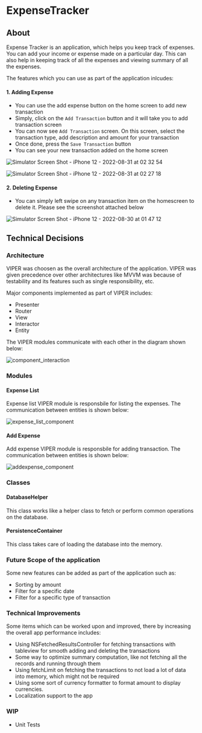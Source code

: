 # ExpenseTracker

## About
Expense Tracker is an application, which helps you keep track of expenses. You can add your income or expense made on a particular day. 
This can also help in keeping track of all the expenses and viewing summary of all the expenses.

The features which you can use as part of the application inlcudes:

#### 1. Adding Expense
- You can use the add expense button on the home screen to add new transaction
- Simply, click on the `Add Transaction` button and it will take you to add transaction screen
- You can now see `Add Transaction` screen. On this screen, select the transaction type, add description and amount for your transaction
- Once done, press the `Save Transaction` button
- You can see your new transaction added on the home screen

![Simulator Screen Shot - iPhone 12 - 2022-08-31 at 02 32 54](https://user-images.githubusercontent.com/12506196/187550088-515c7343-452d-4eae-bf9d-d6d9dc1ed4dc.png)

![Simulator Screen Shot - iPhone 12 - 2022-08-31 at 02 27 18](https://user-images.githubusercontent.com/12506196/187550100-facab91a-c380-482c-a296-496b1e0d2b46.png)


#### 2. Deleting Expense
- You can simply left swipe on any transaction item on the homescreen to delete it. Please see the screenshot attached below

![Simulator Screen Shot - iPhone 12 - 2022-08-30 at 01 47 12](https://user-images.githubusercontent.com/12506196/187290859-175a79ab-f9b5-4029-9693-8e2637fbe2bd.png)


## Technical Decisions

### Architecture
VIPER was choosen as the overall architecture of the application. 
VIPER was given precedence over other architectures like MVVM was because of testability and its features such as single responsibility, etc.

Major components implemented as part of VIPER includes:
 - Presenter
 - Router
 - View
 - Interactor
 - Entity

The VIPER modules communicate with each other in the diagram shown below:

![component_interaction](https://user-images.githubusercontent.com/12506196/187287515-bd022937-20a2-4ea7-8ff0-94e4a30ffeae.png)

### Modules
#### Expense List
Expense list VIPER module is responsbile for listing the expenses. The communication between entities is shown below:

![expense_list_component](https://user-images.githubusercontent.com/12506196/187288985-b28f643e-a296-4f9b-82f9-4b3e0cee9448.png)

#### Add Expense
Add expense VIPER module is responsbile for adding transaction. The communication between entities is shown below:

![addexpense_component](https://user-images.githubusercontent.com/12506196/187289616-3ea35f84-3846-49f4-a4d6-af44445e4109.png)

### Classes
#### DatabaseHelper
This class works like a helper class to fetch or perform common operations on the database.

#### PersistenceContainer
This class takes care of loading the database into the memory.

### Future Scope of the application
Some new features can be added as part of the application such as:
- Sorting by amount
- Filter for a specific date
- Filter for a specific type of transaction

### Technical Improvements
Some items which can be worked upon and improved, there by increasing the overall app performance includes:
- Using NSFetchedResultsController for fetching transactions with tableview for smooth adding and deleting the transactions
- Some way to optimize summary computation, like not fetching all the records and running through them
- Using fetchLimit on fetching the transactions to not load a lot of data into memory, which might not be required
- Using some sort of currency formatter to format amount to display currencies. 
- Localization support to the app
 
### WIP
- Unit Tests
